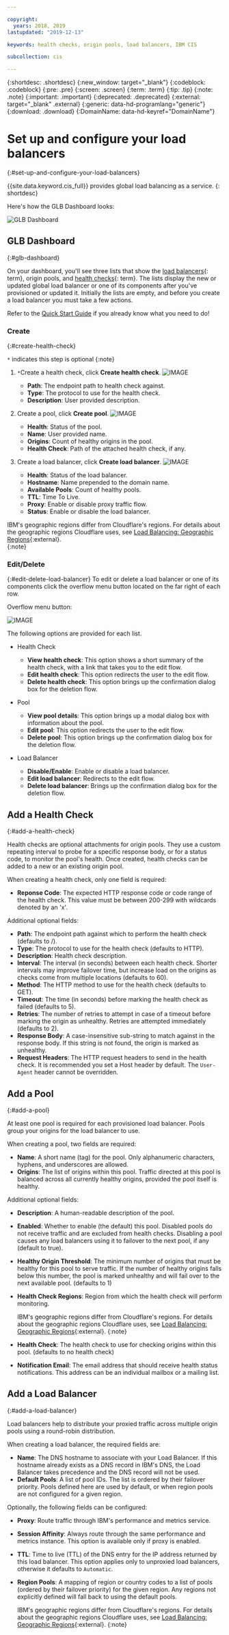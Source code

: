 ```yaml
---

copyright:
  years: 2018, 2019
lastupdated: "2019-12-13"

keywords: health checks, origin pools, load balancers, IBM CIS

subcollection: cis

---
```


{:shortdesc: .shortdesc}
{:new_window: target="_blank"}
{:codeblock: .codeblock}
{:pre: .pre}
{:screen: .screen}
{:term: .term}
{:tip: .tip}
{:note: .note}
{:important: .important}
{:deprecated: .deprecated}
{:external: target="_blank" .external}
{:generic: data-hd-programlang="generic"}
{:download: .download}
{:DomainName: data-hd-keyref="DomainName"}


# Set up and configure your load balancers
{:#set-up-and-configure-your-load-balancers}

 {{site.data.keyword.cis_full}} provides global load balancing as a service.
 {: shortdesc}

 Here's how the GLB Dashboard looks:

![GLB Dashboard](images/glb-screen.png)

## GLB Dashboard
{:#glb-dashboard}

On your dashboard, you'll see three lists that show the [load balancers](#x2788902){: term}, origin pools, and [health checks](#x4571658){: term}. The lists display the new or updated global load balancer or one of its components after you've provisioned or updated it. Initially the lists are empty, and before you create a load balancer you must take a few actions.

Refer to the [Quick Start Guide](/docs/cis?topic=cis-global-load-balancer-quick-setup) if you already know what you need to do!

### Create
{:#create-health-check}

`*` indicates this step is optional
{:note}

1) `*`Create a health check, click **Create health check**.
   ![IMAGE](images/glb-health-check-list.png)
   * **Path**: The endpoint path to health check against.
   * **Type**: The protocol to use for the health check.
   * **Description**: User provided description.


2) Create a pool, click **Create pool**.
   ![IMAGE](images/glb-pool-list.png)
   * **Health**: Status of the pool.
   * **Name**: User provided name.
   * **Origins**: Count of healthy origins in the pool.
   * **Health Check**: Path of the attached health check, if any.


3) Create a load balancer, click **Create load balancer**.
   ![IMAGE](images/glb-load-balancer-list.png)
   * **Health**: Status of the load balancer.
   * **Hostname**: Name prepended to the domain name.
   * **Available Pools**: Count of healthy pools.
   * **TTL**: Time To Live.
   * **Proxy**: Enable or disable proxy traffic flow.
   * **Status**: Enable or disable the load balancer.


IBM's geographic regions differ from Cloudflare's regions. For details about the geographic regions Cloudflare uses, see [Load Balancing: Geographic Regions](https://developers.cloudflare.com/load-balancing/understand-basics/traffic-steering/#geo-steering-enterprise-plans-only){:external}.  
{:note}

### Edit/Delete
{:#edit-delete-load-balancer}
To edit or delete a load balancer or one of its components click the overflow menu button located on the far right of each row.

Overflow menu button:

![IMAGE](images/overflow.png)

The following options are provided for each list.

* Health Check
    * **View health check**: This option shows a short summary of the health check, with a link that takes you to the edit flow.
    * **Edit health check**: This option redirects the user to the edit flow.
    * **Delete health check**: This option brings up the confirmation dialog box for the deletion flow.

* Pool
    * **View pool details**: This option brings up a modal dialog box with information about the pool.
    * **Edit pool**: This option redirects the user to the edit flow.
    * **Delete pool**: This option brings up the confirmation dialog box for the deletion flow.

* Load Balancer
    * **Disable/Enable**: Enable or disable a load balancer.
    * **Edit load balancer**: Redirects to the edit flow.
    * **Delete load balancer**: Brings up the confirmation dialog box for the deletion flow.

## Add a Health Check
{:#add-a-health-check}

Health checks are optional attachments for origin pools. They use a custom repeating interval to probe for a specific response body, or for a status code, to monitor the pool's health. Once created, health checks can be added to a new or an existing origin pool.

When creating a health check, only one field is required:
 * **Reponse Code**: The expected HTTP response code or code range of the health check. This value must be between 200-299 with wildcards denoted by an 'x'.

Additional optional fields:
 * **Path**: The endpoint path against which to perform the health check (defaults to /).
 * **Type**: The protocol to use for the health check (defaults to HTTP).
 * **Description**: Health check description.
 * **Interval**: The interval (in seconds) between each health check. Shorter intervals may improve failover time, but increase load on the origins as checks come from multiple locations (defaults to 60).
 * **Method**: The HTTP method to use for the health check (defaults to GET).
 * **Timeout**: The time (in seconds) before marking the health check as failed (defaults to 5).
 * **Retries**: The number of retries to attempt in case of a timeout before marking the origin as unhealthy. Retries are attempted immediately (defaults to 2).
 * **Response Body**: A case-insensitive sub-string to match against in the response body. If this string is not found, the origin is marked as unhealthy.
 * **Request Headers**: The HTTP request headers to send in the health check. It is recommended you set a Host header by default. The `User-Agent` header cannot be overridden.

## Add a Pool
{:#add-a-pool}

At least one pool is required for each provisioned load balancer. Pools group your origins for the load balancer to use.

When creating a pool, two fields are required:
 * **Name**: A short name (tag) for the pool. Only alphanumeric characters, hyphens, and underscores are allowed.
 * **Origins**: The list of origins within this pool. Traffic directed at this pool is balanced across all currently healthy origins, provided the pool itself is healthy.

Additional optional fields:
 * **Description**: A human-readable description of the pool.
 * **Enabled**: Whether to enable (the default) this pool. Disabled pools do not receive traffic and are excluded from health checks. Disabling a pool causes any load balancers using it to failover to the next pool, if any (default to true).
 * **Healthy Origin Threshold**: The minimum number of origins that must be healthy for this pool to serve traffic. If the number of healthy origins falls below this number, the pool is marked unhealthy and will fail over to the next available pool. (defaults to 1)
 * **Health Check Regions**: Region from which the health check will perform monitoring.

   IBM's geographic regions differ from Cloudflare's regions. For details about the geographic regions Cloudflare uses, see [Load Balancing: Geographic Regions](https://developers.cloudflare.com/load-balancing/understand-basics/traffic-steering/#geo-steering-enterprise-plans-only){:external}.
   {:note}
 * **Health Check**: The health check to use for checking origins within this pool. (defaults to no health check)
 * **Notification Email**: The email address that should receive health status notifications. This address can be an individual mailbox or a mailing list.

## Add a Load Balancer
{:#add-a-load-balancer}

Load balancers help to distribute your proxied traffic across multiple origin pools using a round-robin distribution.

When creating a load balancer, the required fields are:
 * **Name**: The DNS hostname to associate with your Load Balancer. If this hostname already exists as a DNS record in IBM's DNS, the Load Balancer takes precedence and the DNS record will not be used.
 * **Default Pools**: A list of pool IDs. The list is ordered by their failover priority. Pools defined here are used by default, or when region pools are not configured for a given region.

Optionally, the following fields can be configured:
 * **Proxy**: Route traffic through IBM's performance and metrics service.
 * **Session Affinity**: Always route through the same performance and metrics instance. This option is available only if proxy is enabled.
 * **TTL**: Time to live (TTL) of the DNS entry for the IP address returned by this load balancer. This option  applies only to unproxied load balancers, otherwise it defaults to `Automatic`.
 * **Region Pools**: A mapping of region or country codes to a list of pools (ordered by their failover priority) for the given region. Any regions not explicitly defined will fall back to using the default pools.

   IBM's geographic regions differ from Cloudflare's regions. For details about the geographic regions Cloudflare uses, see [Load Balancing: Geographic Regions](https://developers.cloudflare.com/load-balancing/understand-basics/traffic-steering/#geo-steering-enterprise-plans-only){:external}.
   {:note}
